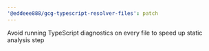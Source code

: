```yaml
---
'@eddeee888/gcg-typescript-resolver-files': patch
---
```


Avoid running TypeScript diagnostics on every file to speed up static analysis step
